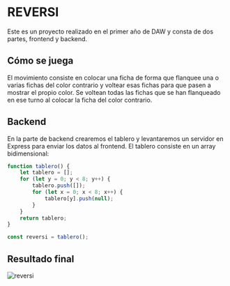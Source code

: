 # REVERSI

Este es un proyecto realizado en el primer año de DAW y consta de dos partes, frontend y backend.

## Cómo se juega

El movimiento consiste en colocar una ficha de forma que flanquee una o varias fichas del color contrario y voltear esas fichas para que pasen a mostrar el propio color. Se voltean todas las fichas que se han flanqueado en ese turno al colocar la ficha del color contrario.

## Backend

En la parte de backend crearemos el tablero y levantaremos un servidor en Express para enviar los datos al frontend.
El tablero consiste en un array bidimensional:

```js
function tablero() {
    let tablero = [];
    for (let y = 0; y < 8; y++) {
        tablero.push([]);
        for (let x = 0; x < 8; x++) {
            tablero[y].push(null);
        }
    }
    return tablero;
}

const reversi = tablero();
```

## Resultado final

<img src="https://i.imgur.com/tv6b3tV.png" alt="reversi">